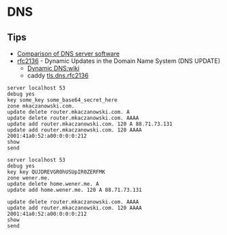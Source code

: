 # DNS





## Tips
* [Comparison of DNS server software](https://en.wikipedia.org/wiki/Comparison_of_DNS_server_software)
* [rfc2136](https://tools.ietf.org/html/rfc2136) - Dynamic Updates in the Domain Name System (DNS UPDATE)
  * [Dynamic DNS:wiki](https://en.wikipedia.org/wiki/Dynamic_DNS)
  * caddy [tls.dns.rfc2136](https://caddyserver.com/docs/tls.dns.rfc2136)


```
server localhost 53
debug yes
key some_key some_base64_secret_here
zone mkaczanowski.com.
update delete router.mkaczanowski.com. A
update delete router.mkaczanowski.com. AAAA
update add router.mkaczanowski.com. 120 A 88.71.73.131
update add router.mkaczanowski.com. 120 AAAA 2001:41a0:52:a00:0:0:0:212
show
send
```

```
server localhost 53
debug yes
key key QUJDREVGR0hUSUpIR0ZERFMK
zone wener.me.
update delete home.wener.me. A
update add home.wener.me. 120 A 88.71.73.131

update delete router.mkaczanowski.com. AAAA
update add router.mkaczanowski.com. 120 AAAA 2001:41a0:52:a00:0:0:0:212
show
send
```
